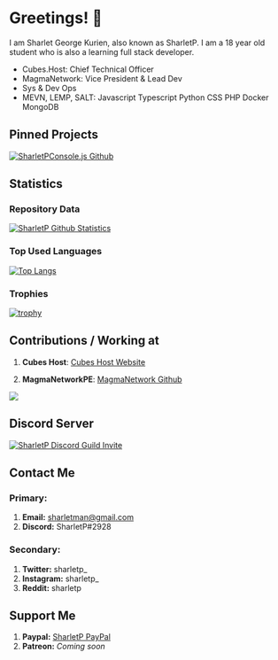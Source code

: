 # Greetings! 👋

I am Sharlet George Kurien, also known as SharletP.  I am a 18 year old student who is also a learning full stack developer.

- Cubes.Host: Chief Technical Officer
- MagmaNetwork: Vice President & Lead Dev
- Sys & Dev Ops
- MEVN, LEMP, SALT: Javascript Typescript Python CSS PHP Docker MongoDB


## Pinned Projects
[![SharletPConsole.js Github](https://github-readme-stats.vercel.app/api/pin/?username=sharletp&repo=SharletPConsole.js)](https://github.com/sharletp/SharletPConsole.js)

## Statistics
### Repository Data
[![SharletP Github Statistics](https://github-readme-stats.vercel.app/api?username=sharletp&count_private=true&show_icons=true&theme=highcontrast&include_all_commits=true)](https://github.com/sharletp/SharletP)

### Top Used Languages
[![Top Langs](https://github-readme-stats.vercel.app/api/top-langs/?username=sharletp&layout=compact&langs_count=10)](https://github.com/sharletp/SharletP)

### Trophies
[![trophy](https://github-profile-trophy.vercel.app/?username=sharletp)](https://github.com/ryo-ma/github-profile-trophy)

## Contributions / Working at
1. **Cubes Host**: [Cubes Host Website](https://cubes.host)

2. **MagmaNetworkPE**: [MagmaNetwork Github](https://github.com/MagmaNetworkPE)

<a href="https://minecraftpocket-servers.com/server/51785/"><img src="https://minecraftpocket-servers.com/server/51785/banners/regular-banner-4.png" border="0"></a>

## Discord Server
[![SharletP Discord Guild Invite](http://invidget.switchblade.xyz/g34WJMC?theme=light)](https://discord.gg/g34WJMC)

## Contact Me
### Primary:
1. **Email:** sharletman@gmail.com
2. **Discord:** SharletP#2928

### Secondary:
1. **Twitter:** sharletp_
2. **Instagram:** sharletp_
3. **Reddit:** sharletp

## Support Me
1. **Paypal:** [SharletP PayPal](https://paypal.me/sharletp)
2. **Patreon:** *Coming soon*
